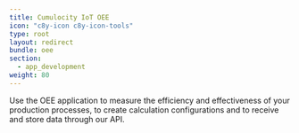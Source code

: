 ```yaml
---
title: Cumulocity IoT OEE
icon: "c8y-icon c8y-icon-tools"
type: root
layout: redirect
bundle: oee
section:
  - app_development
weight: 80
---
```


Use the OEE application to measure the efficiency and effectiveness of your production processes, to create calculation configurations and to receive and store data through our API.
